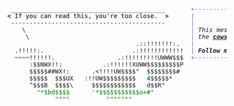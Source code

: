 <pre style="font-family:Menlo,'DejaVu Sans Mono',consolas,'Courier New',monospace"> __________________________________________       <span style="color: #5f5fff; text-decoration-color: #5f5fff">+------------- </span><span style="color: #5f5fff; text-decoration-color: #5f5fff; font-weight: bold">2021-06-02</span><span style="color: #5f5fff; text-decoration-color: #5f5fff"> -------------+</span> <a href="https://www.informatik.uni-leipzig.de/~akiki/">Christopher Akiki</a>              
<span style="font-weight: bold">&lt;</span><span style="color: #000000; text-decoration-color: #000000"> If you can read this, you're too close.  </span><span style="font-weight: bold">&gt;</span>      <span style="color: #5f5fff; text-decoration-color: #5f5fff">|</span>                                      <span style="color: #5f5fff; text-decoration-color: #5f5fff">|</span> ┣━━ Interests                  
 ------------------------------------------       <span style="color: #5f5fff; text-decoration-color: #5f5fff">|</span>                                      <span style="color: #5f5fff; text-decoration-color: #5f5fff">|</span> ┃   ┣━━ Representation Learning
    \                                             <span style="color: #5f5fff; text-decoration-color: #5f5fff">|</span> <span style="font-style: italic">This message was brought to you by </span>  <span style="color: #5f5fff; text-decoration-color: #5f5fff">|</span> ┃   ┣━━ Language Generation    
     \                                            <span style="color: #5f5fff; text-decoration-color: #5f5fff">|</span> <span style="font-style: italic">the </span><span style="font-weight: bold; font-style: italic"><a href="https://en.wikipedia.org/wiki/Cowsay">cowsay</a></span><span style="font-style: italic"> eyes, </span><span style="font-weight: bold; font-style: italic"><a href="https://en.wikipedia.org/wiki/Fortune_(Unix)">fortune</a></span><span style="font-style: italic"> and </span><span style="font-weight: bold; font-style: italic"><a href="https://github.com/willmcgugan/rich">Rich</a></span><span style="font-style: italic">. </span>  <span style="color: #5f5fff; text-decoration-color: #5f5fff">|</span> ┃   ┣━━ Text Mining            
                                   .::!!!!!!!:.   <span style="color: #5f5fff; text-decoration-color: #5f5fff">|</span>                                      <span style="color: #5f5fff; text-decoration-color: #5f5fff">|</span> ┃   ┗━━ Dataset Creation       
  .!!!!!:.                        .:!!!!!!!!!!!!  <span style="color: #5f5fff; text-decoration-color: #5f5fff">|</span> <span style="font-weight: bold; font-style: italic">Follow me on twitter: </span><span style="font-weight: bold; font-style: italic"><a href="https://twitter.com/christopher">@christopher</a></span>   <span style="color: #5f5fff; text-decoration-color: #5f5fff">|</span> ┣━━ Lorem Ipsum                
  ~~~~!!!!!!.                 .:!!!!!!!!!UWWW$$$  <span style="color: #5f5fff; text-decoration-color: #5f5fff">+--------------------------------------+</span> ┃   ┗━━ Lorem Ipsum            
      :$$NWX!!:           .:!!!!!!XUWW$$$$$$$$$P                                           ┗━━ Lorem ipsum dolor sit amet 
      $$$$$##WX!:      .&lt;!!!!UW$$$$"  $$$$$$$$#                                                                           
      $$$$$  $$$UX   :!!UW$$$$$$$$$   <span style="color: #008080; text-decoration-color: #008080; font-weight: bold">4</span>$$$$$*                                                                             
      ^$$$B  $$$$\     $$$$$$$$$$$$   d$$R"                                                                               
        <span style="color: #008000; text-decoration-color: #008000">"*$bd$$$$      '*$$$$$$$$$$$o+#"</span>                                                                                  
             <span style="color: #008000; text-decoration-color: #008000">""""          """""""</span>                                                                                        
                                                                                                                          
</pre>
